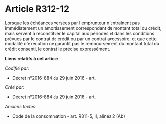 # Article R312-12

Lorsque les échéances versées par l'emprunteur n'entraînent pas immédiatement un amortissement correspondant du montant total
du crédit, mais servent à reconstituer le capital aux périodes et dans les conditions prévues par le contrat de crédit ou par
un contrat accessoire, et que cette modalité d'exécution ne garantit pas le remboursement du montant total du crédit
consenti, le contrat le précise expressément.

**Liens relatifs à cet article**

_Codifié par_:

  - Décret n°2016-884 du 29 juin 2016 - art.

_Créé par_:

  - Décret n°2016-884 du 29 juin 2016 - art.

_Anciens textes_:

  - Code de la consommation - art. R311-5, II, alinéa 2 (Ab)
